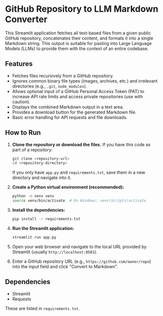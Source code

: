 # GitHub Repository to LLM Markdown Converter

This Streamlit application fetches all text-based files from a given public GitHub repository, concatenates their content, and formats it into a single Markdown string. This output is suitable for pasting into Large Language Models (LLMs) to provide them with the context of an entire codebase.

## Features

- Fetches files recursively from a GitHub repository.
- Ignores common binary file types (images, archives, etc.) and irrelevant directories (e.g., `.git`, `node_modules`).
- Allows optional input of a GitHub Personal Access Token (PAT) to increase API rate limits and access private repositories (use with caution).
- Displays the combined Markdown output in a text area.
- Provides a download button for the generated Markdown file.
- Basic error handling for API requests and file downloads.

## How to Run

1.  **Clone the repository or download the files.**
    If you have this code as part of a repository:
    ```bash
    git clone <repository-url>
    cd <repository-directory>
    ```
    If you only have `app.py` and `requirements.txt`, save them in a new directory and navigate into it.

2.  **Create a Python virtual environment (recommended):**
    ```bash
    python -m venv venv
    source venv/bin/activate  # On Windows: venv\Scripts\activate
    ```

3.  **Install the dependencies:**
    ```bash
    pip install -r requirements.txt
    ```

4.  **Run the Streamlit application:**
    ```bash
    streamlit run app.py
    ```

5.  Open your web browser and navigate to the local URL provided by Streamlit (usually `http://localhost:8501`).

6.  Enter a GitHub repository URL (e.g., `https://github.com/owner/repo`) into the input field and click "Convert to Markdown".

## Dependencies

-   Streamlit
-   Requests

These are listed in `requirements.txt`.
